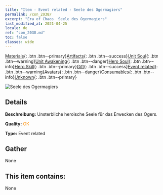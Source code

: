 ```yaml
---
title: "Item - Event related - Seele des Ogermagiers"
permalink: /con_2038/
excerpt: "Era of Chaos  Seele des Ogermagiers"
last_modified_at: 2021-04-25
locale: de
ref: "con_2038.md"
toc: false
classes: wide
---
```

 [Materials](/ItemsDE/){: .btn .btn--primary}[Artifacts](/ItemsDE/Artifacts/){: .btn .btn--success}[Unit Soul](/ItemsDE/UnitSoul/){: .btn .btn--warning}[Unit Awakening](/ItemsDE/UnitAwakening/){: .btn .btn--danger}[Hero Soul](/ItemsDE/HeroSoul/){: .btn .btn--info}[Hero Skill](/ItemsDE/HeroSkill/){: .btn .btn--primary}[Gift](/ItemsDE/Gift/){: .btn .btn--success}[Event related](/ItemsDE/Events/){: .btn .btn--warning}[Avatars](/ItemsDE/Avatars/){: .btn .btn--danger}[Consumables](/ItemsDE/Consumables/){: .btn .btn--info}[Unknown](/ItemsDE/Unknown/){: .btn .btn--primary}

 ![Seele des Ogermagiers](/images/t/juexing_404.png)

## Details
 **Beschreibung:** Unsterbliche heroische Seele für das Erwecken des Ogers.

 **Quality:** <span style="color: #FF8C00">OK</span>

 **Type:** Event related

## Gather

  None

## This item contains:

  None

